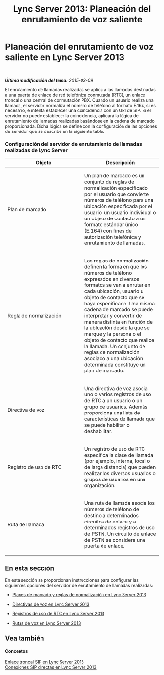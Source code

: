 ﻿---
title: 'Lync Server 2013: Planeación del enrutamiento de voz saliente'
TOCTitle: Planeación del enrutamiento de voz saliente
ms:assetid: 37c55fa4-175a-4190-b9e4-c2e5ac7b9261
ms:mtpsurl: https://technet.microsoft.com/es-es/library/Gg425853(v=OCS.15)
ms:contentKeyID: 48274954
ms.date: 01/07/2017
mtps_version: v=OCS.15
ms.translationtype: HT
---

# Planeación del enrutamiento de voz saliente en Lync Server 2013

 

_**Última modificación del tema:** 2015-03-09_

El enrutamiento de llamadas realizadas se aplica a las llamadas destinadas a una puerta de enlace de red telefónica conmutada (RTC), un enlace troncal o una central de conmutación PBX. Cuando un usuario realiza una llamada, el servidor normaliza el número de teléfono al formato E.164, si es necesario, e intenta establecer una coincidencia con un URI de SIP. Si el servidor no puede establecer la coincidencia, aplicará la lógica de enrutamiento de llamadas realizadas basándose en la cadena de marcado proporcionada. Dicha lógica se define con la configuración de las opciones de servidor que se describe en la siguiente tabla.

### Configuración del servidor de enrutamiento de llamadas realizadas de Lync Server

<table>
<colgroup>
<col style="width: 50%" />
<col style="width: 50%" />
</colgroup>
<thead>
<tr class="header">
<th>Objeto</th>
<th>Descripción</th>
</tr>
</thead>
<tbody>
<tr class="odd">
<td><p>Plan de marcado</p></td>
<td><p>Un plan de marcado es un conjunto de reglas de normalización especificado por el usuario que convierte números de teléfono para una ubicación especificada por el usuario, un usuario individual o un objeto de contacto a un formato estándar único (E.164) con fines de autorización telefónica y enrutamiento de llamadas.</p></td>
</tr>
<tr class="even">
<td><p>Regla de normalización</p></td>
<td><p>Las reglas de normalización definen la forma en que los números de teléfono expresados en diversos formatos se van a enrutar en cada ubicación, usuario u objeto de contacto que se haya especificado. Una misma cadena de marcado se puede interpretar y convertir de manera distinta en función de la ubicación desde la que se marque y la persona o el objeto de contacto que realice la llamada. Un conjunto de reglas de normalización asociado a una ubicación determinada constituye un plan de marcado.</p></td>
</tr>
<tr class="odd">
<td><p>Directiva de voz</p></td>
<td><p>Una directiva de voz asocia uno o varios registros de uso de RTC a un usuario o un grupo de usuarios. Además proporciona una lista de características de llamada que se puede habilitar o deshabilitar.</p></td>
</tr>
<tr class="even">
<td><p>Registro de uso de RTC</p></td>
<td><p>Un registro de uso de RTC especifica la clase de llamada (por ejemplo, interna, local o de larga distancia) que pueden realizar los diversos usuarios o grupos de usuarios en una organización.</p></td>
</tr>
<tr class="odd">
<td><p>Ruta de llamada</p></td>
<td><p>Una ruta de llamada asocia los números de teléfono de destino a determinados circuitos de enlace y a determinados registros de uso de PSTN. Un circuito de enlace de PSTN se considera una puerta de enlace.</p></td>
</tr>
</tbody>
</table>


## En esta sección

En esta sección se proporcionan instrucciones para configurar las siguientes opciones del servidor de enrutamiento de llamadas realizadas:

  -   
    [Planes de marcado y reglas de normalización en Lync Server 2013](lync-server-2013-dial-plans-and-normalization-rules.md)

  -   
    [Directivas de voz en Lync Server 2013](lync-server-2013-voice-policies.md)

  -   
    [Registros de uso de RTC en Lync Server 2013](lync-server-2013-pstn-usage-records.md)

  -   
    [Rutas de voz en Lync Server 2013](lync-server-2013-voice-routes.md)

## Vea también

#### Conceptos

[Enlace troncal SIP en Lync Server 2013](lync-server-2013-sip-trunking.md)  
[Conexiones SIP directas en Lync Server 2013](lync-server-2013-direct-sip-connections.md)

